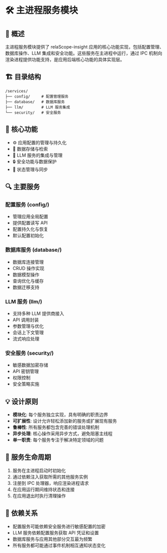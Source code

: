 # 🛠️ 主进程服务模块

## 📘 概述

主进程服务模块提供了 relaScope-insight 应用的核心功能实现，包括配置管理、数据库操作、LLM 集成和安全功能。这些服务在主进程中运行，通过 IPC 机制向渲染进程提供功能支持，是应用后端核心功能的具体实现层。

## 🏗️ 目录结构

```
/services/
├── config/     # 配置管理服务
├── database/   # 数据库服务
├── llm/        # LLM 服务集成
└── security/   # 安全服务
```

## 🚀 核心功能

- ⚙️ 应用配置的管理与持久化
- 💾 数据存储与检索
- 🧠 LLM 服务的集成与管理
- 🔒 安全功能与数据保护
- 🔄 状态管理与同步

## 🔍 主要服务

### 配置服务 (config/)
- 管理应用全局配置
- 提供配置读写 API
- 配置持久化与恢复
- 默认配置初始化

### 数据库服务 (database/)
- 数据库连接管理
- CRUD 操作实现
- 数据模型操作
- 查询优化与缓存
- 数据迁移支持

### LLM 服务 (llm/)
- 支持多种 LLM 提供商接入
- API 调用封装
- 参数管理与优化
- 会话上下文管理
- 流式响应处理

### 安全服务 (security/)
- 敏感数据加密存储
- API 密钥管理
- 权限控制
- 安全策略实施

## 💡 设计原则

- **模块化**: 每个服务独立实现，具有明确的职责边界
- **可扩展性**: 设计允许轻松添加新的服务或扩展现有服务
- **鲁棒性**: 所有服务都包含完善的错误处理机制
- **异步处理**: 核心操作采用异步方式，避免阻塞主线程
- **单一职责**: 每个服务专注于解决特定领域的问题

## 🔄 服务生命周期

1. 服务在主进程启动时初始化
2. 通过依赖注入获取所需的其他服务实例
3. 注册到 IPC 处理器，响应渲染进程请求
4. 在应用运行期间维持状态和连接
5. 在应用退出时执行清理操作

## 🔌 依赖关系

- 配置服务可能依赖安全服务进行敏感配置的加密
- LLM 服务依赖配置服务获取 API 凭证和设置
- 数据库服务与应用其他部分交互最为频繁
- 所有服务都可能通过事件机制相互通知状态变化 